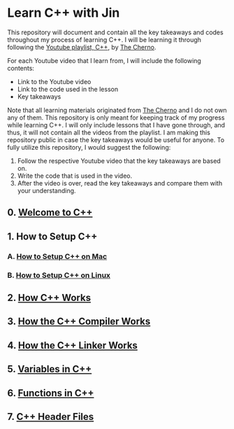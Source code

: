 # Learn C++ with Jin

This repository will document and contain all the key takeaways and codes throughout my process of learning C++.
I will be learning it through following the [Youtube playlist, C++](https://youtube.com/playlist?list=PLlrATfBNZ98dudnM48yfGUldqGD0S4FFb&si=eAUec1IBcU8OovFy), by [The Cherno](https://www.youtube.com/channel/UCQ-W1KE9EYfdxhL6S4twUNw).

For each Youtube video that I learn from, I will include the following contents:
- Link to the Youtube video
- Link to the code used in the lesson
- Key takeaways

Note that all learning materials originated from [The Cherno](https://www.youtube.com/channel/UCQ-W1KE9EYfdxhL6S4twUNw) and I do not own any of them.
This repository is only meant for keeping track of my progress while learning C++.
I will only include lessons that I have gone through, and thus, it will not contain all the videos 
from the playlist.
I am making this repository public in case the key takeaways would be useful for anyone.
To fully utilize this repository, I would suggest the following:
1. Follow the respective Youtube video that the key takeaways are based on.
2. Write the code that is used in the video.
3. After the video is over, read the key takeaways and compare them with your understanding.

## 0. [Welcome to C++](src/0-welcome-to-cpp)

## 1. How to Setup C++

### A. [How to Setup C++ on Mac](src/1b-how-to-setup-cpp-on-mac)

### B. [How to Setup C++ on Linux](src/1c-how-to-setup-cpp-on-linux)

## 2. [How C++ Works](src/2-how-cpp-works)

## 3. [How the C++ Compiler Works](src/3-how-the-cpp-compiler-works)

## 4. [How the C++ Linker Works](src/4-how-the-cpp-linker-works)

## 5. [Variables in C++](src/5-variables-in-cpp)

## 6. [Functions in C++](src/6-functions-in-cpp)

## 7. [C++ Header Files](src/7-cpp-header-files)